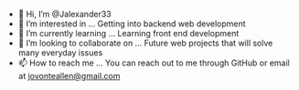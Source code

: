 - 👋 Hi, I’m @Jalexander33
- 👀 I’m interested in ... Getting into backend web development 
- 🌱 I’m currently learning ... Learning front end development
- 💞️ I’m looking to collaborate on ... Future web projects that will solve many everyday issues
- 📫 How to reach me ... You can reach out to me through GitHub or email at jovonteallen@gmail.com

<!---
Jalexander33/Jalexander33 is a ✨ special ✨ repository because its `README.md` (this file) appears on your GitHub profile.
You can click the Preview link to take a look at your changes.
--->
